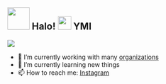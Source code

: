 <h2> <img src="https://i.pinimg.com/originals/bf/12/6b/bf126bd27294464c8f959056468dbb9f.gif" width="50" /> Halo! <img src="https://user-images.githubusercontent.com/65858180/137293369-94c631b6-8a17-4256-927a-070da186734c.gif" width="30" /> YMI</h2>



<img src="https://camo.githubusercontent.com/1a07a35bb51f7831c16322778ffb2f0a42d65cb0089aa2ae2cfe400f6c8189b0/68747470733a2f2f692e70696e696d672e636f6d2f6f726967696e616c732f34362f35352f31322f34363535313234653237366334346438626532343361303737333261373265342e676966" >




- 🔭 I’m currently working with many [organizations](https://coconut.or.id/contact)
- 🌱 I’m currently learning new things
- 📫 How to reach me: [Instagram](https://www.instagram.com/yusufmarcelino01/?next=%2F)
  
